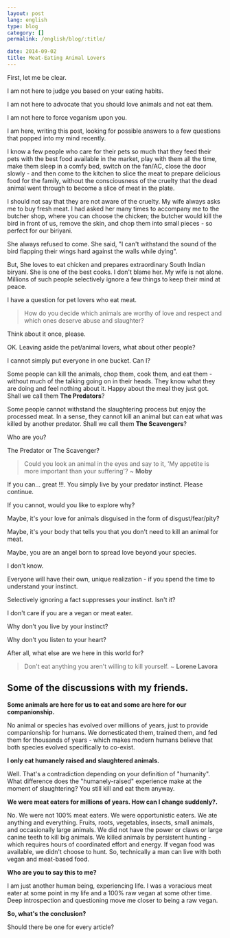 ```yaml
---
layout: post
lang: english
type: blog
category: []
permalink: /english/blog/:title/

date: 2014-09-02
title: Meat-Eating Animal Lovers
---
```


First, let me be clear.

I am not here to judge you based on your eating habits.

I am not here to advocate that you should love animals and not eat them.

I am not here to force veganism upon you.

I am here, writing this post, looking for possible answers to a few questions that popped into my mind recently.

I know a few people who care for their pets so much that they feed their pets with the best food available in the market, play with them all the time, make them sleep in a comfy bed, switch on the fan/AC, close the door slowly - and then come to the kitchen to slice the meat to prepare delicious food for the family, without the consciousness of the cruelty that the dead animal went through to become a slice of meat in the plate.

I should not say that they are not aware of the cruelty. My wife always asks me to buy fresh meat. I had asked her many times to accompany me to the butcher shop, where you can choose the chicken; the butcher would kill the bird in front of us, remove the skin, and chop them into small pieces - so perfect for our biriyani.

She always refused to come. She said, "I can't withstand the sound of the bird flapping their wings hard against the walls while dying".

But, She loves to eat chicken and prepares extraordinary South Indian biryani. She is one of the best cooks. I don't blame her. My wife is not alone. Millions of such people selectively ignore a few things to keep their mind at peace.

I have a question for pet lovers who eat meat.

> How do you decide which animals are worthy of love and respect and which ones deserve abuse and slaughter?

Think about it once, please.

OK. Leaving aside the pet/animal lovers, what about other people?

I cannot simply put everyone in one bucket. Can I?

Some people can kill the animals, chop them, cook them, and eat them - without much of the talking going on in their heads. They know what they are doing and feel nothing about it. Happy about the meal they just got. Shall we call them **The Predators**?

Some people cannot withstand the slaughtering process but enjoy the processed meat. In a sense, they cannot kill an animal but can eat what was killed by another predator. Shall we call them **The Scavengers**?

Who are you?

The Predator or The Scavenger?

> Could you look an animal in the eyes and say to it, 'My appetite is more important than your suffering'? ~ **Moby**

If you can... great !!!. You simply live by your predator instinct. Please continue.

If you cannot, would you like to explore why?

Maybe, it's your love for animals disguised in the form of disgust/fear/pity?

Maybe, it's your body that tells you that you don't need to kill an animal for meat.

Maybe, you are an angel born to spread love beyond your species.

I don't know.

Everyone will have their own, unique realization - if you spend the time to understand your instinct.

Selectively ignoring a fact suppresses your instinct. Isn't it?

I don't care if you are a vegan or meat eater.

Why don't you live by your instinct?

Why don't you listen to your heart?

After all, what else are we here in this world for?

> Don't eat anything you aren't willing to kill yourself. ~ **Lorene Lavora**

## Some of the discussions with my friends.

**Some animals are here for us to eat and some are here for our companionship.**

No animal or species has evolved over millions of years, just to provide companionship for humans. We domesticated them, trained them, and fed them for thousands of years - which makes modern humans believe that both species evolved specifically to co-exist.

**I only eat humanely raised and slaughtered animals.**

Well. That's a contradiction depending on your definition of "humanity". What difference does the "humanely-raised" experience make at the moment of slaughtering? You still kill and eat them anyway.

**We were meat eaters for millions of years. How can I change suddenly?.**

No. We were not 100% meat eaters. We were opportunistic eaters. We ate anything and everything. Fruits, roots, vegetables, insects, small animals, and occasionally large animals. We did not have the power or claws or large canine teeth to kill big animals. We killed animals by persistent hunting - which requires hours of coordinated effort and energy. If vegan food was available, we didn't choose to hunt. So, technically a man can live with both vegan and meat-based food.

**Who are you to say this to me?**

I am just another human being, experiencing life. I was a voracious meat eater at some point in my life and a 100% raw vegan at some other time. Deep introspection and questioning move me closer to being a raw vegan.

**So, what's the conclusion?**

Should there be one for every article?
